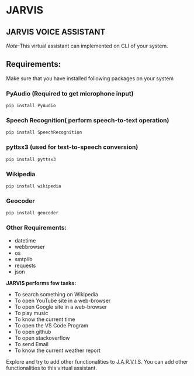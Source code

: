 # JARVIS
## JARVIS VOICE ASSISTANT
*Note*-This virtual assistant can implemented on CLI of your system.

## Requirements:
Make sure that you have installed following packages on your system
### PyAudio (Required to get microphone input)


```
pip install PyAudio
```
### Speech Recognition( perform speech-to-text operation)

```
pip install SpeechRecognition
```
### pyttsx3 (used for text-to-speech conversion)

```
pip install pyttsx3
```
### Wikipedia 

```
pip install wikipedia
```
### Geocoder
```
pip install geocoder
```
### Other Requirements:

- datetime
- webbrowser
- os
- smtplib
- requests
- json

**JARVIS performs few tasks:**

- To search something on Wikipedia 
- To open YouTube site in a web-browser
- To open Google site in a web-browser
- To play music 
- To know the current time
- To open the VS Code Program
- To open github
- To open stackoverflow
- To send Email
- To know the current weather report

Explore and try to add other functionalities to J.A.R.V.I.S.
You can add other functionalities to this virtual assistant.
